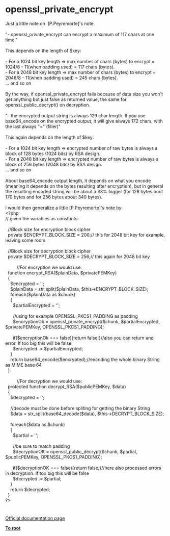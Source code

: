 # openssl_private_encrypt




<div class="phpcode"><span class="html">
Just a little note on&#xA0; [P.Peyremorte]&apos;s note.<br><br>&quot;- openssl_private_encrypt can encrypt a maximum of 117 chars at one time.&quot;<br><br>This depends on the length of $key:<br><br>- For a 1024 bit key length =&gt; max number of chars (bytes) to encrypt = 1024/8 - 11(when padding used) = 117 chars (bytes).<br>- For a 2048 bit key length =&gt; max number of chars (bytes) to encrypt = 2048/8 - 11(when padding used) = 245 chars (bytes).<br>... and so on<br><br>By the way, if openssl_private_encrypt fails because of data size you won&apos;t get anything but just false as returned value, the same for openssl_public_decrypt() on decryption.<br><br>&quot;- the encrypted output string is always 129 char length. If you use base64_encode on the encrypted output, it will give always 172 chars, with the last always &quot;=&quot; (filler)&quot;<br><br>This again depends on the length of $key:<br><br>- For a 1024 bit key length =&gt; encrypted number of raw bytes is always a block of 128 bytes (1024 bits) by RSA design.<br>- For a 2048 bit key length =&gt; encrypted number of raw bytes is always a block of 256 bytes (2048 bits) by RSA design.<br>... and so on<br><br>About base64_encode output length, it depends on what you encode (meaning it depends on the bytes resulting after encryption), but in general the resulting encoded string will be about a 33% bigger (for 128 bytes bout 170 bytes and for 256 bytes about 340 bytes).<br><br>I would then generalize a little [P.Peyremorte]&apos;s note by:<br><span class="default">&lt;?php<br></span><span class="comment">// given the variables as constants:<br><br>&#xA0; //Block size for encryption block cipher<br>&#xA0; </span><span class="keyword">private </span><span class="default">$ENCRYPT_BLOCK_SIZE </span><span class="keyword">= </span><span class="default">200</span><span class="keyword">;</span><span class="comment">// this for 2048 bit key for example, leaving some room<br><br>&#xA0; //Block size for decryption block cipher<br>&#xA0; </span><span class="keyword">private </span><span class="default">$DECRYPT_BLOCK_SIZE </span><span class="keyword">= </span><span class="default">256</span><span class="keyword">;</span><span class="comment">// this again for 2048 bit key<br><br>&#xA0; &#xA0; &#xA0; &#xA0;&#xA0; //For encryption we would use:<br>&#xA0; </span><span class="keyword">function </span><span class="default">encrypt_RSA</span><span class="keyword">(</span><span class="default">$plainData</span><span class="keyword">, </span><span class="default">$privatePEMKey</span><span class="keyword">)<br>&#xA0; {<br>&#xA0; &#xA0; </span><span class="default">$encrypted </span><span class="keyword">= </span><span class="string">&apos;&apos;</span><span class="keyword">;<br>&#xA0; &#xA0; </span><span class="default">$plainData </span><span class="keyword">= </span><span class="default">str_split</span><span class="keyword">(</span><span class="default">$plainData</span><span class="keyword">, </span><span class="default">$this</span><span class="keyword">-&gt;</span><span class="default">ENCRYPT_BLOCK_SIZE</span><span class="keyword">);<br>&#xA0; &#xA0; foreach(</span><span class="default">$plainData </span><span class="keyword">as </span><span class="default">$chunk</span><span class="keyword">)<br>&#xA0; &#xA0; {<br>&#xA0; &#xA0; &#xA0; </span><span class="default">$partialEncrypted </span><span class="keyword">= </span><span class="string">&apos;&apos;</span><span class="keyword">;<br><br>&#xA0; &#xA0; &#xA0; </span><span class="comment">//using for example OPENSSL_PKCS1_PADDING as padding<br>&#xA0; &#xA0; &#xA0; </span><span class="default">$encryptionOk </span><span class="keyword">= </span><span class="default">openssl_private_encrypt</span><span class="keyword">(</span><span class="default">$chunk</span><span class="keyword">, </span><span class="default">$partialEncrypted</span><span class="keyword">, </span><span class="default">$privatePEMKey</span><span class="keyword">, </span><span class="default">OPENSSL_PKCS1_PADDING</span><span class="keyword">);<br><br>&#xA0; &#xA0; &#xA0; if(</span><span class="default">$encryptionOk </span><span class="keyword">=== </span><span class="default">false</span><span class="keyword">){return </span><span class="default">false</span><span class="keyword">;}</span><span class="comment">//also you can return and error. If too big this will be false<br>&#xA0; &#xA0; &#xA0; </span><span class="default">$encrypted </span><span class="keyword">.= </span><span class="default">$partialEncrypted</span><span class="keyword">;<br>&#xA0; &#xA0; }<br>&#xA0; &#xA0; return </span><span class="default">base64_encode</span><span class="keyword">(</span><span class="default">$encrypted</span><span class="keyword">);</span><span class="comment">//encoding the whole binary String as MIME base 64<br>&#xA0; </span><span class="keyword">}<br><br>&#xA0; &#xA0; &#xA0; &#xA0;&#xA0; </span><span class="comment">//For decryption we would use:<br>&#xA0; </span><span class="keyword">protected function </span><span class="default">decrypt_RSA</span><span class="keyword">(</span><span class="default">$publicPEMKey</span><span class="keyword">, </span><span class="default">$data</span><span class="keyword">)<br>&#xA0; {<br>&#xA0; &#xA0; </span><span class="default">$decrypted </span><span class="keyword">= </span><span class="string">&apos;&apos;</span><span class="keyword">;<br><br>&#xA0; &#xA0; </span><span class="comment">//decode must be done before spliting for getting the binary String<br>&#xA0; &#xA0; </span><span class="default">$data </span><span class="keyword">= </span><span class="default">str_split</span><span class="keyword">(</span><span class="default">base64_decode</span><span class="keyword">(</span><span class="default">$data</span><span class="keyword">), </span><span class="default">$this</span><span class="keyword">-&gt;</span><span class="default">DECRYPT_BLOCK_SIZE</span><span class="keyword">);<br><br>&#xA0; &#xA0; foreach(</span><span class="default">$data </span><span class="keyword">as </span><span class="default">$chunk</span><span class="keyword">)<br>&#xA0; &#xA0; {<br>&#xA0; &#xA0; &#xA0; </span><span class="default">$partial </span><span class="keyword">= </span><span class="string">&apos;&apos;</span><span class="keyword">;<br><br>&#xA0; &#xA0; &#xA0; </span><span class="comment">//be sure to match padding<br>&#xA0; &#xA0; &#xA0; </span><span class="default">$decryptionOK </span><span class="keyword">= </span><span class="default">openssl_public_decrypt</span><span class="keyword">(</span><span class="default">$chunk</span><span class="keyword">, </span><span class="default">$partial</span><span class="keyword">, </span><span class="default">$publicPEMKey</span><span class="keyword">, </span><span class="default">OPENSSL_PKCS1_PADDING</span><span class="keyword">);<br><br>&#xA0; &#xA0; &#xA0; if(</span><span class="default">$decryptionOK </span><span class="keyword">=== </span><span class="default">false</span><span class="keyword">){return </span><span class="default">false</span><span class="keyword">;}</span><span class="comment">//here also processed errors in decryption. If too big this will be false<br>&#xA0; &#xA0; &#xA0; </span><span class="default">$decrypted </span><span class="keyword">.= </span><span class="default">$partial</span><span class="keyword">;<br>&#xA0; &#xA0; }<br>&#xA0; &#xA0; return </span><span class="default">$decrypted</span><span class="keyword">;<br>&#xA0; }<br></span><span class="default">?&gt;</span>
</span>
</div>
  

#

[Official documentation page](https://www.php.net/manual/en/function.openssl-private-encrypt.php)

**[To root](/README.md)**